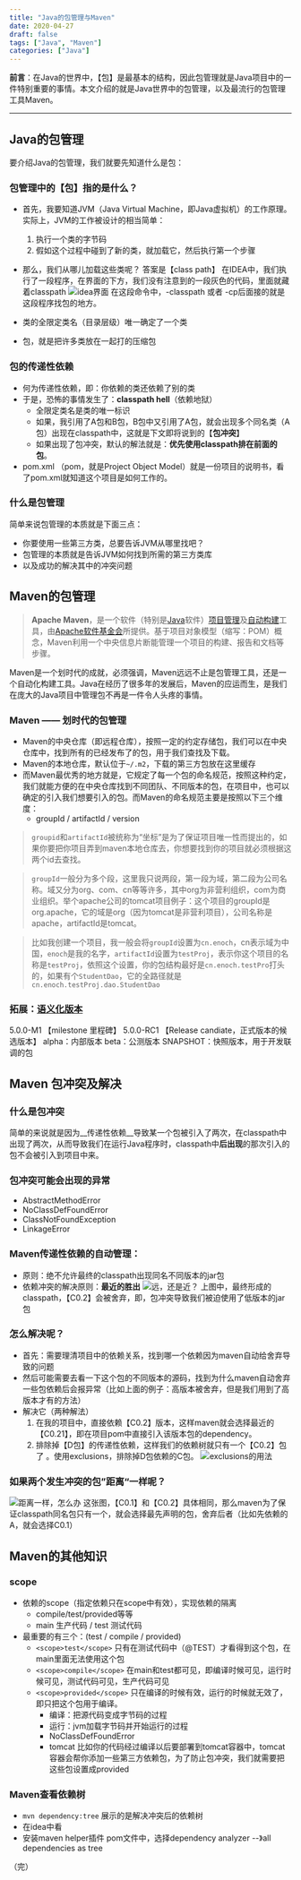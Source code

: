 ```yaml
---
title: "Java的包管理与Maven"
date: 2020-04-27
draft: false
tags: ["Java", "Maven"]
categories: ["Java"] 
---
```


**前言**：在Java的世界中，【包】是最基本的结构，因此包管理就是Java项目中的一件特别重要的事情。本文介绍的就是Java世界中的包管理，以及最流行的包管理工具Maven。

---

## Java的包管理
要介绍Java的包管理，我们就要先知道什么是包：
### 包管理中的【包】指的是什么？
- 首先，我要知道JVM（Java Virtual Machine，即Java虚拟机）的工作原理。实际上，JVM的工作被设计的相当简单：
  1. 执行一个类的字节码
  0. 假如这个过程中碰到了新的类，就加载它，然后执行第一个步骤
- 那么，我们从哪儿加载这些类呢？
答案是【class path】
在IDEA中，我们执行了一段程序，在界面的下方，我们没有注意到的一段灰色的代码，里面就藏着classpath
![idea界面](https://upload-images.jianshu.io/upload_images/11827773-f25df598443fcdff.png?imageMogr2/auto-orient/strip%7CimageView2/2/w/1240)
在这段命令中，-classpath 或者 -cp后面接的就是这段程序找包的地方。

- 类的全限定类名（目录层级）唯一确定了一个类
- 包，就是把许多类放在一起打的压缩包

### 包的传递性依赖
- 何为传递性依赖，即：你依赖的类还依赖了别的类
- 于是，恐怖的事情发生了：**classpath hell**（依赖地狱）
  - 全限定类名是类的唯一标识
  - 如果，我引用了A包和B包，B包中又引用了A包，就会出现多个同名类（A包）出现在classpath中，这就是下文即将说到的【**包冲突**】
  - 如果出现了包冲突，默认的解法就是：**优先使用classpath排在前面的包**。
- pom.xml （pom，就是Project Object Model）就是一份项目的说明书，看了pom.xml就知道这个项目是如何工作的。   

### 什么是包管理
简单来说包管理的本质就是下面三点：
* 你要使用一些第三方类，总要告诉JVM从哪里找吧？
* 包管理的本质就是告诉JVM如何找到所需的第三方类库
* 以及成功的解决其中的冲突问题

## Maven的包管理
>**Apache Maven**，是一个软件（特别是[Java](https://zh.wikipedia.org/wiki/Java_(%E7%BC%96%E7%A8%8B%E8%AF%AD%E8%A8%80) "Java (编程语言)")软件）[项目管理](https://zh.wikipedia.org/wiki/%E9%A1%B9%E7%9B%AE%E7%AE%A1%E7%90%86 "项目管理")及[自动构建](https://zh.wikipedia.org/wiki/%E8%87%AA%E5%8A%A8%E6%9E%84%E5%BB%BA "自动构建")工具，由[Apache软件基金会](https://zh.wikipedia.org/wiki/Apache%E8%BD%AF%E4%BB%B6%E5%9F%BA%E9%87%91%E4%BC%9A "Apache软件基金会")所提供。基于项目对象模型（缩写：POM）概念，Maven利用一个中央信息片断能管理一个项目的构建、报告和文档等步骤。

Maven是一个划时代的成就，必须强调，Maven远远不止是包管理工具，还是一个自动化构建工具。Java在经历了很多年的发展后，Maven的应运而生，是我们在庞大的Java项目中管理包不再是一件令人头疼的事情。

### Maven —— 划时代的包管理
- Maven的中央仓库（即远程仓库），按照一定的约定存储包，我们可以在中央仓库中，找到所有的已经发布了的包，用于我们查找及下载。
- Maven的本地仓库，默认位于`~/.m2`，下载的第三方包放在这里缓存
- 而Maven最优秀的地方就是，它规定了每一个包的命名规范，按照这种约定，我们就能方便的在中央仓库找到不同团队、不同版本的包，在项目中，也可以确定的引入我们想要引入的包。而Maven的命名规范主要是按照以下三个维度：
  - groupId / artifactId / version
> `groupid`和`artifactId`被统称为“坐标”是为了保证项目唯一性而提出的，如果你要把你项目弄到maven本地仓库去，你想要找到你的项目就必须根据这两个id去查找。

> `groupId`一般分为多个段，这里我只说两段，第一段为域，第二段为公司名称。域又分为org、com、cn等等许多，其中org为非营利组织，com为商业组织。举个apache公司的tomcat项目例子：这个项目的groupId是org.apache，它的域是org（因为tomcat是非营利项目），公司名称是apache，artifactId是tomcat。

> 比如我创建一个项目，我一般会将`groupId`设置为`cn.enoch`，cn表示域为中国，`enoch`是我的名字，`artifactId`设置为`testProj`，表示你这个项目的名称是`testProj`，依照这个设置，你的包结构最好是`cn.enoch.testPro`打头的，如果有个`StudentDao`，它的全路径就是`cn.enoch.testProj.dao.StudentDao`

### 拓展：[语义化版本]([https://semver.org/lang/zh-CN/)
5.0.0-M1 【milestone 里程碑】
5.0.0-RC1 【Release candiate，正式版本的候选版本】
alpha：内部版本
beta：公测版本
SNAPSHOT：快照版本，用于开发联调的包

## Maven 包冲突及解决

### 什么是包冲突
简单的来说就是因为__传递性依赖__导致某一个包被引入了两次，在classpath中出现了两次，从而导致我们在运行Java程序时，classpath中**后出现**的那次引入的包不会被引入到项目中来。
### 包冲突可能会出现的异常
* AbstractMethodError
* NoClassDefFoundError
* ClassNotFoundException
* LinkageError

### Maven传递性依赖的自动管理：
- 原则：绝不允许最终的classpath出现同名不同版本的jar包
- 依赖冲突的解决原则：**最近的胜出**
![远，还是近？](https://upload-images.jianshu.io/upload_images/11827773-599dca2e9293cc9c.png?imageMogr2/auto-orient/strip%7CimageView2/2/w/1240)
上图中，最终形成的classpath，【C0.2】会被舍弃，即，包冲突导致我们被迫使用了低版本的jar包

### 怎么解决呢？
- 首先：需要理清项目中的依赖关系，找到哪一个依赖因为maven自动给舍弃导致的问题
- 然后可能需要去看一下这个包的不同版本的源码，找到为什么maven自动舍弃一些包依赖后会报异常（比如上面的例子：高版本被舍弃，但是我们用到了高版本才有的方法）
- 解决它（两种解法）
  1. 在我的项目中，直接依赖【C0.2】版本，这样maven就会选择最近的【C0.21】，即在项目pom中直接引入该版本包的dependency。
  2. 排除掉【D包】的传递性依赖，这样我们的依赖树就只有一个【C0.2】包了 。使用exclusions，排除掉D包依赖的C包。
![exclusions的用法](https://upload-images.jianshu.io/upload_images/11827773-aaed2ea8bb018c28.png?imageMogr2/auto-orient/strip%7CimageView2/2/w/1240)

### 如果两个发生冲突的包”距离“一样呢？
![距离一样，怎么办](https://upload-images.jianshu.io/upload_images/11827773-4d9bd65bcf56ca1f.png?imageMogr2/auto-orient/strip%7CimageView2/2/w/1240)
这张图，【C0.1】和【C0.2】具体相同，那么maven为了保证classpath同名包只有一个，就会选择最先声明的包，舍弃后者（比如先依赖的A，就会选择C0.1）

## Maven的其他知识 

### scope

- 依赖的scope（指定依赖只在scope中有效），实现依赖的隔离 
  - compile/test/provided等等
  - main 生产代码 / test 测试代码 
- 最重要的有三个：(test / compile / provided)
  - `<scope>test</scope>`
  只有在测试代码中（@TEST）才看得到这个包，在main里面无法使用这个包
  - `<scope>compile</scope>`
  在main和test都可见，即编译时候可见，运行时候可见，测试代码可见，生产代码可见
  - `<scope>provided</scope>`
  只在编译的时候有效，运行的时候就无效了，即只把这个包用于编译。
    - 编译：把源代码变成字节码的过程
    - 运行：jvm加载字节码并开始运行的过程
    - NoClassDefFoundError
    - tomcat
      比如你的代码经过编译以后要部署到tomcat容器中，tomcat容器会帮你添加一些第三方依赖包，为了防止包冲突，我们就需要把这些包设置成provided

### Maven查看依赖树
- `mvn dependency:tree`
展示的是解决冲突后的依赖树
- 在idea中看
- 安装maven helper插件
  pom文件中，选择dependency analyzer --》all dependencies as tree

（完）

